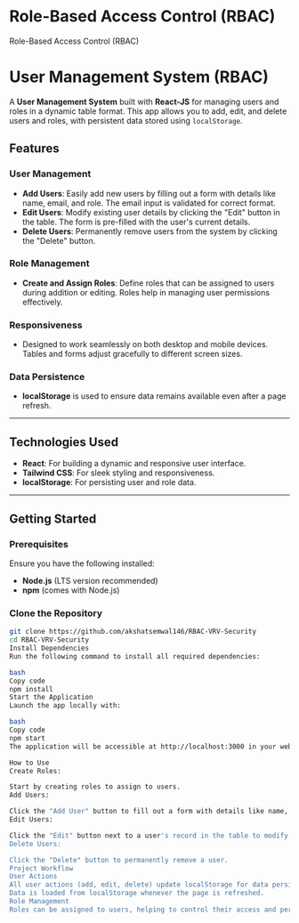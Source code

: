 #  Role-Based Access Control (RBAC) 
 Role-Based Access Control (RBAC)
# User Management System (RBAC)

A **User Management System** built with **React-JS** for managing users and roles in a dynamic table format. This app allows you to add, edit, and delete users and roles, with persistent data stored using `localStorage`.

## Features

### User Management
- **Add Users**: Easily add new users by filling out a form with details like name, email, and role. The email input is validated for correct format.
- **Edit Users**: Modify existing user details by clicking the "Edit" button in the table. The form is pre-filled with the user's current details.
- **Delete Users**: Permanently remove users from the system by clicking the "Delete" button.

### Role Management
- **Create and Assign Roles**: Define roles that can be assigned to users during addition or editing. Roles help in managing user permissions effectively.

### Responsiveness
- Designed to work seamlessly on both desktop and mobile devices. Tables and forms adjust gracefully to different screen sizes.

### Data Persistence
- **localStorage** is used to ensure data remains available even after a page refresh.

---

## Technologies Used
- **React**: For building a dynamic and responsive user interface.
- **Tailwind CSS**: For sleek styling and responsiveness.
- **localStorage**: For persisting user and role data.

---

## Getting Started

### Prerequisites
Ensure you have the following installed:
- **Node.js** (LTS version recommended)
- **npm** (comes with Node.js)

### Clone the Repository
```bash
git clone https://github.com/akshatsemwal146/RBAC-VRV-Security
cd RBAC-VRV-Security
Install Dependencies
Run the following command to install all required dependencies:

bash
Copy code
npm install
Start the Application
Launch the app locally with:

bash
Copy code
npm start
The application will be accessible at http://localhost:3000 in your web browser.

How to Use
Create Roles:

Start by creating roles to assign to users.
Add Users:

Click the "Add User" button to fill out a form with details like name, email, role, and status.
Edit Users:

Click the "Edit" button next to a user's record in the table to modify their details.
Delete Users:

Click the "Delete" button to permanently remove a user.
Project Workflow
User Actions
All user actions (add, edit, delete) update localStorage for data persistence.
Data is loaded from localStorage whenever the page is refreshed.
Role Management
Roles can be assigned to users, helping to control their access and permissions.
